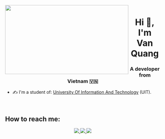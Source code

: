<img align="left" width="400" height="225" src="https://winbuzzer.com/wp-content/uploads/2020/02/github-startups-official.jpg">
<h1 align="center">Hi 👋, I'm Van Quang</h1>
<p align="center">
  <h3 align="center">A developer from Vietnam 🇻🇳 </h3>
</p>


- ✍ I'm a student of: [University Of Information And Technology](https://www.uit.edu.vn) (UIT).

<br />

## How to reach me:
<p align="center">
  <a href="https://linkedin.com/in/wangne" target="_blank">
    <img src="https://img.icons8.com/fluent/48/000000/linkedin.png"/>
  </a>
  <a href="https://www.facebook.com/WangNe2207" alt="Facebook">
    <img src="https://img.icons8.com/fluent/48/000000/facebook-new.png" target="_blank" />
  </a> 
  <a href="https://github.com/WangNe2207" alt="Github">
    <img src="https://img.icons8.com/fluent/48/000000/github.png"/>
  </a> 
</p>
